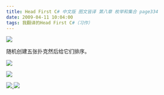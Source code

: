 ```yaml
---
title: Head First C# 中文版 图文皆译 第八章 枚举和集合 page334
date: 2009-04-11 10:04:00
tags: 我翻译的Head First C#（习作）
---
```

![](https://p-blog.csdn.net/images/p_blog_csdn_net/cuipengfei1/EntryImages/20090411/2009-04-11_09-45-14.jpg)

随机创建五张扑克然后给它们排序。

  

![](https://p-blog.csdn.net/images/p_blog_csdn_net/cuipengfei1/EntryImages/20090411/2009-04-11_09-46-28.jpg)

![](https://p-blog.csdn.net/images/p_blog_csdn_net/cuipengfei1/EntryImages/20090411/2009-04-11_10-00-06.jpg)



[ ![](https://profile.csdnimg.cn/5/2/5/3_cuipengfei1)
![](https://g.csdnimg.cn/static/user-reg-year/1x/11.png)
](https://blog.csdn.net/cuipengfei1)





